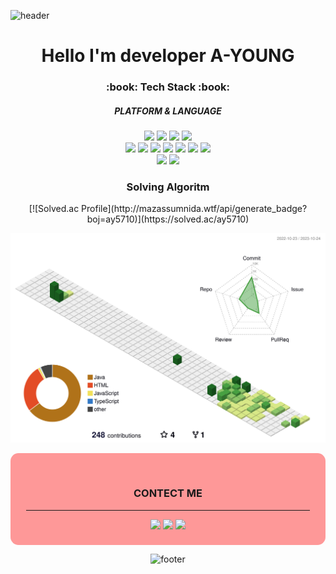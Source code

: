 ![header](https://capsule-render.vercel.app/api?type=waving&color=timeAuto&height=200&section=header&text=YOUNG-NIM&fontSize=70)

<div align="center">
    
<h1>Hello I'm developer A-YOUNG</h1>

<h3> :book: Tech Stack :book: </h3>
<h5>PLATFORM & LANGUAGE</h5>
<div>
<img src="https://img.shields.io/badge/JAVA-green?style=flat&logo=JAVA&logoColor=white"/>
<img src="https://img.shields.io/badge/SpringLegacy-6DB33F?style=flat&logo=spring&logoColor=white"/>
<img src="https://img.shields.io/badge/SpringBoot-6DB33F?style=flat&logo=springboot&logoColor=white"/>
<img src="https://img.shields.io/badge/ECLIPSE-2C2255?style=flat&logo=ECLIPSE&logoColor=white"/>
</div>
<div>
<img src="https://img.shields.io/badge/HTML5-E34F26?style=flat&logo=HTML5&logoColor=white"/>
<img src="https://img.shields.io/badge/CSS3-1572B6?style=flat&logo=CSS3&logoColor=white"/>
<img src="https://img.shields.io/badge/BOOTSTRAP-7952B3?style=flat&logo=BOOTSTRAP&logoColor=white"/>
<img src="https://img.shields.io/badge/REACT-61DAFB?style=flat&logo=REACT&logoColor=white"/>
<img src="https://img.shields.io/badge/NODE-339933?style=flat&logo=NODE.js&logoColor=white"/>
<img src="https://img.shields.io/badge/NEXT-000000?style=flat&logo=Next.js&logoColor=white"/>
<img src="https://img.shields.io/badge/JAVASCRIPT-F7DF1E?style=flat&logo=JAVASCRIPT&logoColor=white"/>
</div>
<div>
<img src="https://img.shields.io/badge/MySQL-4479A1?style=flat&logo=MySQL&logoColor=white"/>
<img src="https://img.shields.io/badge/ORACLE-F80000?style=flat&logo=ORACLE&logoColor=white"/>
</div>

<div>
<h3>Solving Algoritm</h3>
[![Solved.ac Profile](http://mazassumnida.wtf/api/generate_badge?boj=ay5710)](https://solved.ac/ay5710)

![](./profile-3d-contrib/profile-green-animate.svg)
</div>

<div style="background: rgba(255, 0, 0, 0.4); border-radius: 0.8rem; padding-top: 2rem; padding-bottom: 0.5rem">
<h3>CONTECT ME</h3>
<hr style="width: 90%;"/>

<a href="https://dramatic-specialist-5fe.notion.site/Developer-5ed4f582ef5f445c86cd50e2f94ef158?pvs=4"><img src="https://img.shields.io/badge/Notion-000000?style=flat&logo=notion&logoColor=white"/></a>
<a href="https://coding-mukk.tistory.com/"><img src="https://img.shields.io/badge/TStory-orange?style=flat&logo=blog&logoColor=white"/></a>
<a href="mailto:ay57105710@gmail.com"><img src="https://img.shields.io/badge/GMAIL-F80000?style=flat&logo=GMAIL&logoColor=white"/></a>
</div>


![footer](https://capsule-render.vercel.app/api?type=waving&color=timeAuto&height=200&section=footer&fontSize=70)
